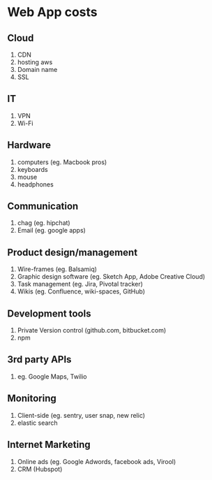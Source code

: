 # Web App costs


## Cloud

1. CDN
1. hosting aws
1. Domain name
1. SSL

## IT
1. VPN
1. Wi-Fi


## Hardware
1. computers (eg. Macbook pros)
1. keyboards
1. mouse
1. headphones

## Communication
1. chag (eg. hipchat)
1. Email (eg. google apps)

## Product design/management
1. Wire-frames (eg. Balsamiq)
1. Graphic design software (eg. Sketch App, Adobe Creative Cloud)
1. Task management (eg. Jira, Pivotal tracker)
1. Wikis (eg. Confluence, wiki-spaces, GitHub)

## Development tools
1. Private Version control (github.com, bitbucket.com)
1. npm

## 3rd party APIs
1. eg. Google Maps, Twilio

## Monitoring
1. Client-side (eg. sentry, user snap, new relic)
1. elastic search 

## Internet Marketing
1. Online ads (eg. Google Adwords, facebook ads, Virool)
1. CRM (Hubspot) 